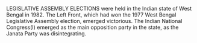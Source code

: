 LEGISLATIVE ASSEMBLY ELECTIONS were held in the Indian state of West Bengal in 1982. The Left Front, which had won the 1977 West Bengal Legislative Assembly election, emerged victorious. The Indian National Congress(I) emerged as the main opposition party in the state, as the Janata Party was disintegrating.
